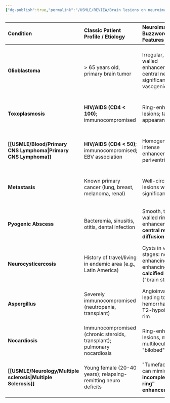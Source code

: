 ```yaml
---
{"dg-publish":true,"permalink":"/USMLE/REVIEW/Brain lesions on neuroimaging/"}
---
```


| Condition                    | Classic Patient Profile / Etiology                                      | Neuroimaging Buzzwords / Key Features                                                            | Number & Location                                                                            | Key Differentiating Feature(s)                                                                                  |
| :--------------------------- | :---------------------------------------------------------------------- | :----------------------------------------------------------------------------------------------- | :------------------------------------------------------------------------------------------- | :-------------------------------------------------------------------------------------------------------------- |
| **Glioblastoma**             | > 65 years old, primary brain tumor                                     | Irregular, thick-walled enhancement; central necrosis; significant vasogenic edema               | **Single** lesion (usually); cerebral hemispheres; **crosses corpus callosum** ("butterfly") | **Crosses midline**; irregular "serpentine" enhancement; arises *de novo* in brain parenchyma                   |
| **Toxoplasmosis**            | **HIV/AIDS (CD4 < 100)**; immunocompromised                             | Ring-enhancing lesions; target-like appearance                                                   | **Multiple** (< 2 cm); **Basal ganglia** & gray-white junction                               | **Multiple lesions in the basal ganglia** in an AIDS patient; improves with empiric therapy                     |
| **[[USMLE/Blood/Primary CNS Lymphoma\|Primary CNS Lymphoma]]** | **HIV/AIDS (CD4 < 50)**; immunocompromised; EBV association             | Homogeneous, intense enhancement; periventricular                                                | **Single** (usually); **Periventricular**; may touch ependymal surface                       | **Single, periventricular, solid enhancement** (less often ring-enhancing); **EBV+** in CSF                     |
| **Metastasis**               | Known primary cancer (lung, breast, melanoma, renal)                    | Well-circumscribed lesions with significant edema                                                | **Multiple** (usually); **Gray-white matter junction**                                       | History of primary cancer; lesions are typically spherical and located at the gray-white junction               |
| **Pyogenic Abscess**         | Bacteremia, sinusitis, otitis, dental infection                         | Smooth, thin-walled ring enhancement; **central restricted diffusion (DWI)**                     | Can be single or multiple                                                                    | **Bright signal on DWI** is highly specific for abscess (water is restricted); often has a smooth, thin capsule |
| **Neurocysticercosis**       | History of travel/living in endemic area (e.g., Latin America)          | Cysts in various stages: non-enhancing → ring-enhancing → **calcified lesions** ("brain stones") | Multiple, in different stages                                                                | History of exposure + presence of **calcified lesions and/or scolex** ("dot-in-a-box")                          |
| **Aspergillus**              | Severely immunocompromised (neutropenia, transplant)                    | Angioinvasion leading to hemorrhage/infarct; T2-hypointense rim                                  | Often multiple                                                                               | **Angioinvasive nature** (hemorrhage/infarct); associated with severe immunosuppression                         |
| **Nocardiosis**              | Immunocompromised (chronic steroids, transplant); pulmonary nocardiosis | Ring-enhancing lesions, may be multiloculated or "bilobed"                                       | Multiple                                                                                     | Concomitant pulmonary infection; diagnosis via culture (gram-positive, branching filaments)                     |
| **[[USMLE/Neurology/Multiple sclerosis\|Multiple Sclerosis]]**       | Young female (20-40 years); relapsing-remitting neuro deficits          | "Tumefactive" MS can mimic tumor; **incomplete "open-ring" enhancement**                         | Multiple, disseminated in time & space                                                       | **"Open-ring" enhancement** (points away from ventricle); other classic MS lesions (Dawson's fingers)           |
